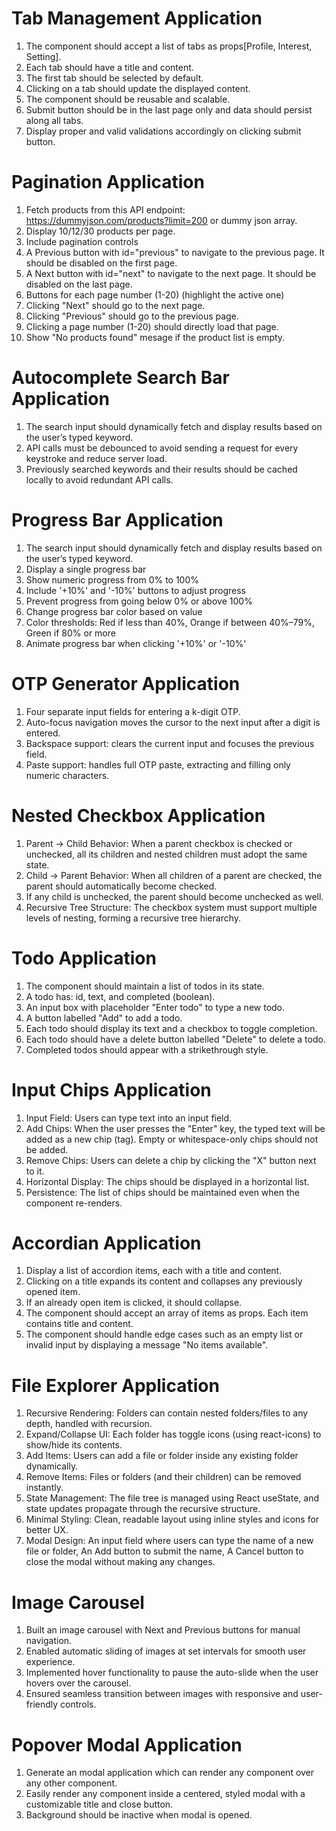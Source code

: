# Tab Management Application

1. The component should accept a list of tabs as props[Profile, Interest, Setting].
2. Each tab should have a title and content.
3. The first tab should be selected by default.
4. Clicking on a tab should update the displayed content.
5. The component should be reusable and scalable.
6. Submit button should be in the last page only and data should persist along all tabs. 
7. Display proper and valid validations accordingly on clicking submit button.


# Pagination Application

1. Fetch products from this API endpoint: https://dummyjson.com/products?limit=200 or dummy json array.
2. Display 10/12/30 products per page.
3. Include pagination controls
4. A Previous button with id="previous" to navigate to the previous page. It should be disabled on the first page.
5. A Next button with id="next" to navigate to the next page. It should be disabled on the last page.
6. Buttons for each page number (1-20) (highlight the active one)
7. Clicking "Next" should go to the next page.
8. Clicking "Previous" should go to the previous page.
9. Clicking a page number (1-20) should directly load that page.
10. Show "No products found" mesage if the product list is empty.


# Autocomplete Search Bar Application

1. The search input should dynamically fetch and display results based on the user’s typed keyword.
2. API calls must be debounced to avoid sending a request for every keystroke and reduce server load.
3. Previously searched keywords and their results should be cached locally to avoid redundant API calls. 

# Progress Bar Application
1. The search input should dynamically fetch and display results based on the user’s typed keyword.
1. Display a single progress bar
2. Show numeric progress from 0% to 100%
3. Include '+10%' and '-10%' buttons to adjust progress
4. Prevent progress from going below 0% or above 100%
5. Change progress bar color based on value
6. Color thresholds: Red if less than 40%, Orange if between 40%–79%, Green if 80% or more
7. Animate progress bar when clicking '+10%' or '-10%'


# OTP Generator Application
1. Four separate input fields for entering a k-digit OTP.
2. Auto-focus navigation moves the cursor to the next input after a digit is entered.
3. Backspace support: clears the current input and focuses the previous field.
4. Paste support: handles full OTP paste, extracting and filling only numeric characters.

# Nested Checkbox Application
1. Parent → Child Behavior: When a parent checkbox is checked or unchecked, all its children and nested children must adopt the same state.
2. Child → Parent Behavior: When all children of a parent are checked, the parent should automatically become checked.
3. If any child is unchecked, the parent should become unchecked as well.
4. Recursive Tree Structure: The checkbox system must support multiple levels of nesting, forming a recursive tree hierarchy.


# Todo Application

1. The component should maintain a list of todos in its state.
2. A todo has: id, text, and completed (boolean).
3. An input box with placeholder "Enter todo" to type a new todo.
4. A button labelled "Add" to add a todo.
5. Each todo should display its text and a checkbox to toggle completion.
6. Each todo should have a delete button labelled "Delete" to delete a todo.
7. Completed todos should appear with a strikethrough style.


# Input Chips Application

1. Input Field: Users can type text into an input field.
2. Add Chips: When the user presses the "Enter" key, the typed text will be added as a new chip (tag). Empty or whitespace-only chips should not be added.
3. Remove Chips: Users can delete a chip by clicking the "X" button next to it.
4. Horizontal Display: The chips should be displayed in a horizontal list.
5. Persistence: The list of chips should be maintained even when the component re-renders.

# Accordian Application

1. Display a list of accordion items, each with a title and content.
2. Clicking on a title expands its content and collapses any previously opened item.
3. If an already open item is clicked, it should collapse.
4. The component should accept an array of items as props. Each item contains title and content.
5. The component should handle edge cases such as an empty list or invalid input by displaying a message "No items available".

# File Explorer Application

1. Recursive Rendering: Folders can contain nested folders/files to any depth, handled with recursion.
2. Expand/Collapse UI: Each folder has toggle icons (using react-icons) to show/hide its contents.
3. Add Items: Users can add a file or folder inside any existing folder dynamically.
4. Remove Items: Files or folders (and their children) can be removed instantly.
5. State Management: The file tree is managed using React useState, and state updates propagate through the recursive structure.
6. Minimal Styling: Clean, readable layout using inline styles and icons for better UX.
7. Modal Design: An input field where users can type the name of a new file or folder, An Add button to submit the name, A Cancel button to close the modal without making any changes.

# Image Carousel

1. Built an image carousel with Next and Previous buttons for manual navigation.
2. Enabled automatic sliding of images at set intervals for smooth user experience.
3. Implemented hover functionality to pause the auto-slide when the user hovers over the carousel.
4. Ensured seamless transition between images with responsive and user-friendly controls.

# Popover Modal Application

1. Generate an modal application which can render any component over any other component.
2. Easily render any component inside a centered, styled modal with a customizable title and close button.
3. Background should be inactive when modal is opened.
